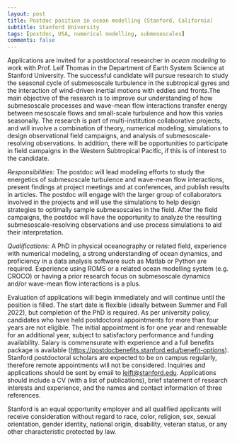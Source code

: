 ```yaml
---
layout: post
title: Postdoc position in ocean modelling (Stanford, California)
subtitle: Stanford University
tags: [postdoc, USA, numerical modelling, submesoscales]
comments: false
---
```

Applications are invited for a postdoctoral researcher in *ocean
modeling* to work with Prof. Leif Thomas in the Department of Earth
System Science at Stanford University. The successful candidate will
pursue research to study the seasonal cycle of submesoscale turbulence
in the subtropical gyres and the interaction of wind-driven inertial
motions with eddies and fronts.The main objective of the research is to
improve our understanding of how submesoscale processes and wave-mean
flow interactions transfer energy between mesoscale flows and
small-scale turbulence and how this varies seasonally. The research is
part of multi-institution collaborative projects, and will involve a
combination of theory, numerical modeling, simulations to design
observational field campaigns, and analysis of submesoscale-resolving
observations. In addition, there will be opportunities to participate in
field campaigns in the Western Subtropical Pacific, if this is of
interest to the candidate.

*Responsibilities*: The postdoc will lead modeling efforts to study the
energetics of submesoscale turbulence and wave-mean flow interactions,
present findings at project meetings and at conferences, and publish
results in articles. The postdoc will engage with the larger group of
collaborators involved in the projects and will use the simulations to
help design strategies to optimally sample submesoscales in the field.
After the field campaigns, the postdoc will have the opportunity to
analyze the resulting submesoscale-resolving observations and use
process simulations to aid their interpretation.

*Qualifications*: A PhD in physical oceanography or related field,
experience with numerical modeling, a strong understanding of ocean
dynamics, and proficiency in a data analysis software such as Matlab or
Python are required. Experience using ROMS or a related ocean modelling
system (e.g. CROCO) or having a prior research focus on submesoscale
dynamics and/or wave-mean flow interactions is a plus.

Evaluation of applications will begin immediately and will continue
until the position is filled. The start date is flexible (ideally
between Summer and Fall 2022), but completion of the PhD is required. As
per university policy, candidates who have held postdoctoral
appointments for more than four years are not eligible. The initial
appointment is for one year and renewable for an additional year,
subject to satisfactory performance and funding availability. Salary is
commensurate with experience and a full benefits package is available
(https://postdocbenefits.stanford.edu/benefit-options). Stanford
postdoctoral scholars are expected to be on campus regularly, therefore
remote appointments will not be considered. Inquiries and applications
should be sent by email to leift@stanford.edu. Applications should
include a CV (with a list of publications), brief statement of research
interests and experience, and the names and contact information of three
references.


Stanford is an equal opportunity employer and all qualified applicants
will receive consideration without regard to race, color, religion, sex,
sexual orientation, gender identity, national origin, disability,
veteran status, or any other characteristic protected by law.
